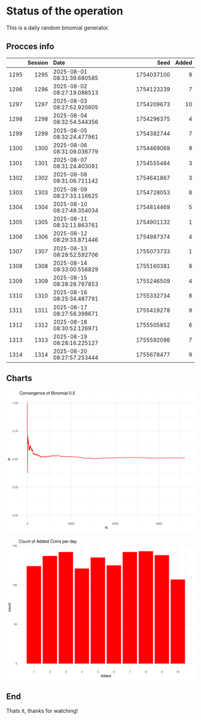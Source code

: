 # Status of the operation
  
  This is a daily random binomial generator.
  
## Procces info

|     | Session|Date                       |       Seed| Added|
|:----|-------:|:--------------------------|----------:|-----:|
|1295 |    1295|2025-08-01 08:31:39.680585 | 1754037100|     9|
|1296 |    1296|2025-08-02 08:27:19.086513 | 1754123239|     7|
|1297 |    1297|2025-08-03 08:27:52.920805 | 1754209673|    10|
|1298 |    1298|2025-08-04 08:32:54.544356 | 1754296375|     4|
|1299 |    1299|2025-08-05 08:32:24.477961 | 1754382744|     7|
|1300 |    1300|2025-08-06 08:31:09.036779 | 1754469069|     9|
|1301 |    1301|2025-08-07 08:31:24.403091 | 1754555484|     3|
|1302 |    1302|2025-08-08 08:31:06.711142 | 1754641867|     3|
|1303 |    1303|2025-08-09 08:27:33.116625 | 1754728053|     8|
|1304 |    1304|2025-08-10 08:27:49.354034 | 1754814469|     5|
|1305 |    1305|2025-08-11 08:32:11.863761 | 1754901132|     1|
|1306 |    1306|2025-08-12 08:29:33.871446 | 1754987374|     4|
|1307 |    1307|2025-08-13 08:28:52.592706 | 1755073733|     1|
|1308 |    1308|2025-08-14 08:33:00.556829 | 1755160381|     8|
|1309 |    1309|2025-08-15 08:28:28.767853 | 1755246509|     4|
|1310 |    1310|2025-08-16 08:25:34.487791 | 1755332734|     8|
|1311 |    1311|2025-08-17 08:27:58.398671 | 1755419278|     9|
|1312 |    1312|2025-08-18 08:30:52.126971 | 1755505852|     6|
|1313 |    1313|2025-08-19 08:28:16.225127 | 1755592096|     7|
|1314 |    1314|2025-08-20 08:27:57.253444 | 1755678477|     9|

## Charts 

![](charts/plot1.png)

![](charts/plot2.png)

## End

Thats it, thanks for watching!
